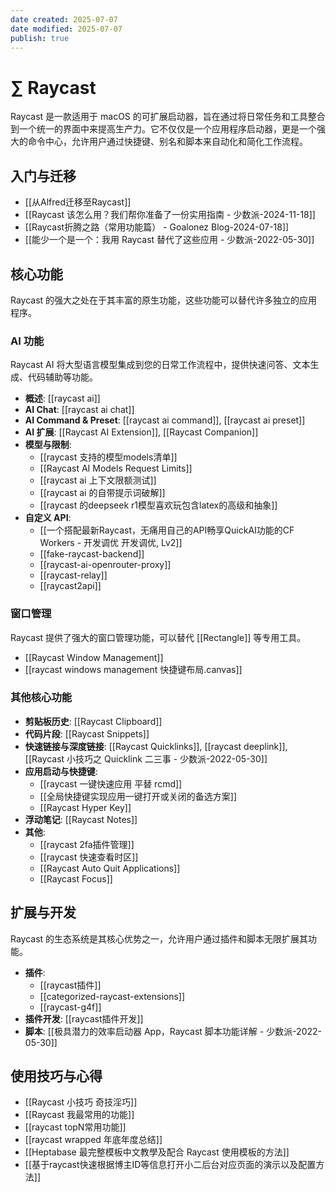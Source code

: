 ```yaml
---
date created: 2025-07-07
date modified: 2025-07-07
publish: true
---
```


# ∑ Raycast

Raycast 是一款适用于 macOS 的可扩展启动器，旨在通过将日常任务和工具整合到一个统一的界面中来提高生产力。它不仅仅是一个应用程序启动器，更是一个强大的命令中心，允许用户通过快捷键、别名和脚本来自动化和简化工作流程。

## 入门与迁移

- [[从Alfred迁移至Raycast]]
- [[Raycast 该怎么用？我们帮你准备了一份实用指南 - 少数派-2024-11-18]]
- [[Raycast折腾之路（常用功能篇） - Goalonez Blog-2024-07-18]]
- [[能少一个是一个：我用 Raycast 替代了这些应用 - 少数派-2022-05-30]]

## 核心功能

Raycast 的强大之处在于其丰富的原生功能，这些功能可以替代许多独立的应用程序。

### AI 功能

Raycast AI 将大型语言模型集成到您的日常工作流程中，提供快速问答、文本生成、代码辅助等功能。

- **概述**: [[raycast ai]]
- **AI Chat**: [[raycast ai chat]]
- **AI Command & Preset**: [[raycast ai command]], [[raycast ai preset]]
- **AI 扩展**: [[Raycast AI Extension]], [[Raycast Companion]]
- **模型与限制**:
    - [[raycast 支持的模型models清单]]
    - [[Raycast AI Models Request Limits]]
    - [[raycast ai 上下文限额测试]]
    - [[raycast ai 的自带提示词破解]]
    - [[raycast 的deepseek r1模型喜欢玩包含latex的高级和抽象]]
- **自定义 API**:
    - [[一个搭配最新Raycast，无痛用自己的API畅享QuickAI功能的CF Workers - 开发调优  开发调优, Lv2]]
    - [[fake-raycast-backend]]
    - [[raycast-ai-openrouter-proxy]]
    - [[raycast-relay]]
    - [[raycast2api]]

### 窗口管理

Raycast 提供了强大的窗口管理功能，可以替代 [[Rectangle]] 等专用工具。

- [[Raycast Window Management]]
- [[raycast windows management 快捷键布局.canvas]]

### 其他核心功能

- **剪贴板历史**: [[Raycast Clipboard]]
- **代码片段**: [[Raycast Snippets]]
- **快速链接与深度链接**: [[Raycast Quicklinks]], [[raycast deeplink]], [[Raycast 小技巧之 Quicklink 二三事 - 少数派-2022-05-30]]
- **应用启动与快捷键**:
    - [[raycast 一键快速应用 平替 rcmd]]
    - [[全局快捷键实现应用一键打开或关闭的备选方案]]
    - [[Raycast Hyper Key]]
- **浮动笔记**: [[Raycast Notes]]
- **其他**:
    - [[raycast 2fa插件管理]]
    - [[raycast 快速查看时区]]
    - [[Raycast Auto Quit Applications]]
    - [[Raycast Focus]]

## 扩展与开发

Raycast 的生态系统是其核心优势之一，允许用户通过插件和脚本无限扩展其功能。

- **插件**:
    - [[raycast插件]]
    - [[categorized-raycast-extensions]]
    - [[raycast-g4f]]
- **插件开发**: [[raycast插件开发]]
- **脚本**: [[极具潜力的效率启动器 App，Raycast 脚本功能详解 - 少数派-2022-05-30]]

## 使用技巧与心得

- [[Raycast 小技巧 奇技淫巧]]
- [[Raycast 我最常用的功能]]
- [[raycast topN常用功能]]
- [[raycast wrapped 年底年度总结]]
- [[Heptabase 最完整模板中文教學及配合 Raycast 使用模板的方法]]
- [[基于raycast快速根据博主ID等信息打开小二后台对应页面的演示以及配置方法]]

